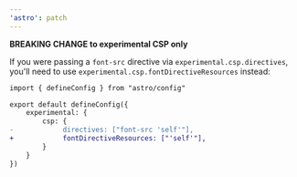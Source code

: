 ```yaml
---
'astro': patch
---
```


**BREAKING CHANGE to experimental CSP only**

If you were passing a `font-src` directive via `experimental.csp.directives`, you'll need to use `experimental.csp.fontDirectiveResources` instead:

```diff
import { defineConfig } from "astro/config"

export default defineConfig({
    experimental: {
        csp: {
-            directives: ["font-src 'self'"],
+            fontDirectiveResources: ["'self'"],
        }
    }
})
```
